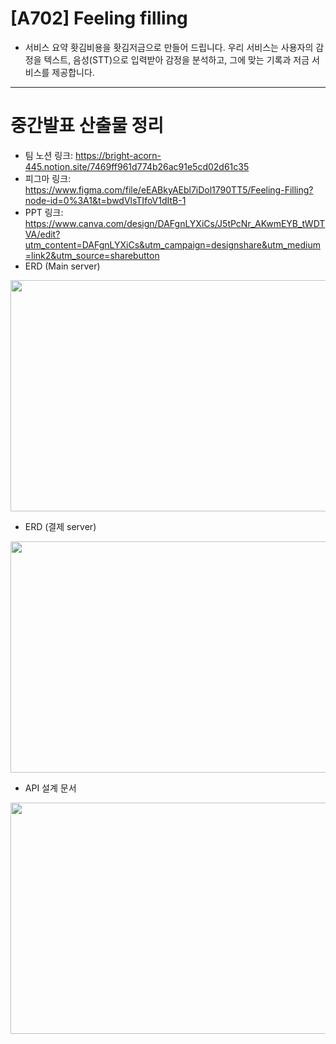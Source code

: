# [A702] Feeling filling
- 서비스 요약 
홧김비용을 홧김저금으로 만들어 드립니다.
우리 서비스는 사용자의 감정을 텍스트, 음성(STT)으로 입력받아
감정을 분석하고, 그에 맞는 기록과 저금 서비스를 제공합니다.

--- 
# 중간발표 산출물 정리
- 팀 노션 링크: https://bright-acorn-445.notion.site/7469ff961d774b26ac91e5cd02d61c35
- 피그마 링크: https://www.figma.com/file/eEABkyAEbl7iDol1790TT5/Feeling-Filling?node-id=0%3A1&t=bwdVlsTIfoV1dItB-1
- PPT 링크: https://www.canva.com/design/DAFgnLYXiCs/J5tPcNr_AKwmEYB_tWDTVA/edit?utm_content=DAFgnLYXiCs&utm_campaign=designshare&utm_medium=link2&utm_source=sharebutton
- ERD (Main server)
<img src="../docs/erd.png"  width="700" height="370">

- ERD (결제 server)
<img src="../docs/erd-billing.png"  width="700" height="370">

- API 설계 문서
<img src="../docs/erd.png"  width="700" height="370">
